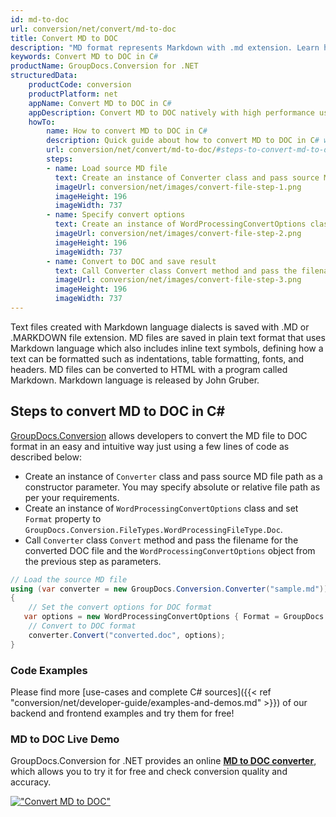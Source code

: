 ```yaml
---
id: md-to-doc
url: conversion/net/convert/md-to-doc
title: Convert MD to DOC
description: "MD format represents Markdown with .md extension. Learn how to convert MD to DOC file programmatically in C# language using GroupDocs.Conversion for .NET library."
keywords: Convert MD to DOC in C#
productName: GroupDocs.Conversion for .NET
structuredData:
    productCode: conversion
    productPlatform: net
    appName: Convert MD to DOC in C#
    appDescription: Convert MD to DOC natively with high performance using C# language and server side GroupDocs.Conversion for .NET APIs, without the use of any software like Microsoft or Open Office.
    howTo:
        name: How to convert MD to DOC in C# 
        description: Quick guide about how to convert MD to DOC in C# with high performance and accuracy.
        url: conversion/net/convert/md-to-doc/#steps-to-convert-md-to-doc-in-c
        steps:
        - name: Load source MD file 
          text: Create an instance of Converter class and pass source MD file path as a constructor parameter. You may specify absolute or relative file path as per your requirements. 
          imageUrl: conversion/net/images/convert-file-step-1.png
          imageHeight: 196
          imageWidth: 737
        - name: Specify convert options 
          text: Create an instance of WordProcessingConvertOptions class.
          imageUrl: conversion/net/images/convert-file-step-2.png
          imageHeight: 196
          imageWidth: 737
        - name: Convert to DOC and save result 
          text: Call Converter class Convert method and pass the filename for the converted HTML file and the WordProcessingConvertOptions object from the previous step as parameters.
          imageUrl: conversion/net/images/convert-file-step-3.png
          imageHeight: 196
          imageWidth: 737
---
```


Text files created with Markdown language dialects is saved with .MD or .MARKDOWN file extension. MD files are saved in plain text format that uses Markdown language which also includes inline text symbols, defining how a text can be formatted such as indentations, table formatting, fonts, and headers.  MD files can be converted to HTML with a program called Markdown. Markdown language is released by John Gruber.

## Steps to convert MD to DOC in C#

[GroupDocs.Conversion](https://products.groupdocs.com/conversion/net) allows developers to convert the MD file to DOC format in an easy and intuitive way just using a few lines of code as described below:

* Create an instance of `Converter` class and pass source MD file path as a constructor parameter. You may specify absolute or relative file path as per your requirements. 
* Create an instance of `WordProcessingConvertOptions` class and set `Format` property to `GroupDocs.Conversion.FileTypes.WordProcessingFileType.Doc`.
* Call `Converter` class `Convert` method and pass the filename for the converted DOC file and the `WordProcessingConvertOptions` object from the previous step as parameters.

```csharp
// Load the source MD file
using (var converter = new GroupDocs.Conversion.Converter("sample.md"))
{
    // Set the convert options for DOC format
   var options = new WordProcessingConvertOptions { Format = GroupDocs.Conversion.FileTypes.WordProcessingFileType.Doc };
    // Convert to DOC format
    converter.Convert("converted.doc", options);
}
```

### Code Examples

Please find more [use-cases and complete C# sources]({{< ref "conversion/net/developer-guide/examples-and-demos.md" >}}) of our backend and frontend examples and try them for free!

### MD to DOC Live Demo

GroupDocs.Conversion for .NET provides an online [**MD to DOC converter**](https://products.groupdocs.app/conversion/md-to-doc), which allows you to try it for free and check conversion quality and accuracy.

[!["Convert MD to DOC"](conversion/net/images/convert-to-doc/convert-md-to-doc.png)](https://products.groupdocs.app/conversion/md-to-doc)